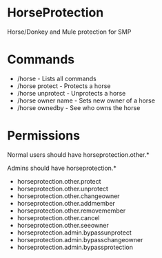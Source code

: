 HorseProtection
===============

Horse/Donkey and Mule protection for SMP


Commands
========

- /horse - Lists all commands
- /horse protect - Protects a horse
- /horse unprotect - Unprotects a horse
- /horse owner name - Sets new owner of a horse
- /horse ownedby - See who owns the horse


Permissions
===========

Normal users should have horseprotection.other.*

Admins should have horseprotection.*

- horseprotection.other.protect
- horseprotection.other.unprotect
- horseprotection.other.changeowner
- horseprotection.other.addmember
- horseprotection.other.removemember
- horseprotection.other.cancel
- horseprotection.other.seeowner
- horseprotection.admin.bypassunprotect
- horseprotection.admin.bypasschangeowner
- horseprotection.admin.bypassprotection
